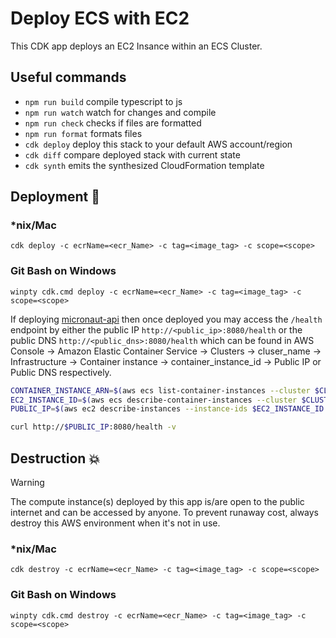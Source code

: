 # Deploy ECS with EC2

This CDK app deploys an EC2 Insance within an ECS Cluster.

## Useful commands

- `npm run build` compile typescript to js
- `npm run watch` watch for changes and compile
- `npm run check` checks if files are formatted
- `npm run format` formats files
- `cdk deploy` deploy this stack to your default AWS account/region
- `cdk diff` compare deployed stack with current state
- `cdk synth` emits the synthesized CloudFormation template

## Deployment :rocket:

### \*nix/Mac

```console
cdk deploy -c ecrName=<ecr_Name> -c tag=<image_tag> -c scope=<scope>
```

### Git Bash on Windows

```console
winpty cdk.cmd deploy -c ecrName=<ecr_Name> -c tag=<image_tag> -c scope=<scope>
```

If deploying [micronaut-api](../api/README.md) then once deployed you may access the `/health` endpoint by either the public IP `http://<public_ip>:8080/health` or the public DNS `http://<public_dns>:8080/health` which can be found in AWS Console -> Amazon Elastic Container Service -> Clusters -> cluser_name -> Infrastructure -> Container instance -> container_instance_id -> Public IP or Public DNS respectively.

```Bash
CONTAINER_INSTANCE_ARN=$(aws ecs list-container-instances --cluster $CLUSTER_ARN --query 'containerInstanceArns[0]' --output text)
EC2_INSTANCE_ID=$(aws ecs describe-container-instances --cluster $CLUSTER_ARN --container-instances $CONTAINER_INSTANCE_ARN --query 'containerInstances[0].ec2InstanceId' --output text)
PUBLIC_IP=$(aws ec2 describe-instances --instance-ids $EC2_INSTANCE_ID --query 'Reservations[0].Instances[0].PublicIpAddress' --output text)

curl http://$PUBLIC_IP:8080/health -v
```

## Destruction :boom:

> [!WARNING]
> The compute instance(s) deployed by this app is/are open to the public internet and can be accessed by anyone. To prevent runaway cost, always destroy this AWS environment when it's not in use.

### \*nix/Mac

```console
cdk destroy -c ecrName=<ecr_Name> -c tag=<image_tag> -c scope=<scope>
```

### Git Bash on Windows

```console
winpty cdk.cmd destroy -c ecrName=<ecr_Name> -c tag=<image_tag> -c scope=<scope>
```
